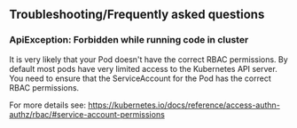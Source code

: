 ## Troubleshooting/Frequently asked questions

### ApiException: Forbidden while running code in cluster
It is very likely that your Pod doesn't have the correct RBAC permissions. By default most pods have very limited
access to the Kubernetes API server. You need to ensure that the ServiceAccount for the Pod has the correct
RBAC permissions.

For more details see: https://kubernetes.io/docs/reference/access-authn-authz/rbac/#service-account-permissions
